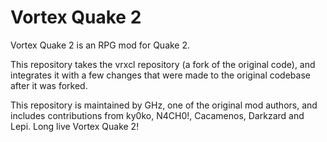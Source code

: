 Vortex Quake 2
=====================================
Vortex Quake 2 is an RPG mod for Quake 2.

This repository takes the vrxcl repository (a fork of the original code), and integrates it with a few changes that were made to the original codebase after it was forked.

This repository is maintained by GHz, one of the original mod authors, and includes contributions from ky0ko, N4CH0!, Cacamenos, Darkzard and Lepi. Long live Vortex Quake 2!
